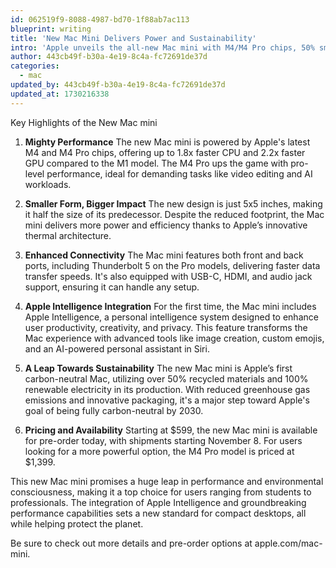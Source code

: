 ```yaml
---
id: 062519f9-8088-4987-bd70-1f88ab7ac113
blueprint: writing
title: 'New Mac Mini Delivers Power and Sustainability'
intro: 'Apple unveils the all-new Mac mini with M4/M4 Pro chips, 50% smaller design, and first carbon-neutral Mac. Starting at $599 with November 8 release.'
author: 443cb49f-b30a-4e19-8c4a-fc72691de37d
categories:
  - mac
updated_by: 443cb49f-b30a-4e19-8c4a-fc72691de37d
updated_at: 1730216338
---
```

Key Highlights of the New Mac mini
1. **Mighty Performance**
The new Mac mini is powered by Apple's latest M4 and M4 Pro chips, offering up to 1.8x faster CPU and 2.2x faster GPU compared to the M1 model. The M4 Pro ups the game with pro-level performance, ideal for demanding tasks like video editing and AI workloads.

2. **Smaller Form, Bigger Impact**
The new design is just 5x5 inches, making it half the size of its predecessor. Despite the reduced footprint, the Mac mini delivers more power and efficiency thanks to Apple’s innovative thermal architecture.

3. **Enhanced Connectivity**
The Mac mini features both front and back ports, including Thunderbolt 5 on the Pro models, delivering faster data transfer speeds. It's also equipped with USB-C, HDMI, and audio jack support, ensuring it can handle any setup.

4. **Apple Intelligence Integration**
For the first time, the Mac mini includes Apple Intelligence, a personal intelligence system designed to enhance user productivity, creativity, and privacy. This feature transforms the Mac experience with advanced tools like image creation, custom emojis, and an AI-powered personal assistant in Siri.

5. **A Leap Towards Sustainability**
The new Mac mini is Apple’s first carbon-neutral Mac, utilizing over 50% recycled materials and 100% renewable electricity in its production. With reduced greenhouse gas emissions and innovative packaging, it's a major step toward Apple's goal of being fully carbon-neutral by 2030.

6. **Pricing and Availability**
Starting at $599, the new Mac mini is available for pre-order today, with shipments starting November 8. For users looking for a more powerful option, the M4 Pro model is priced at $1,399.

This new Mac mini promises a huge leap in performance and environmental consciousness, making it a top choice for users ranging from students to professionals. The integration of Apple Intelligence and groundbreaking performance capabilities sets a new standard for compact desktops, all while helping protect the planet.

Be sure to check out more details and pre-order options at apple.com/mac-mini.